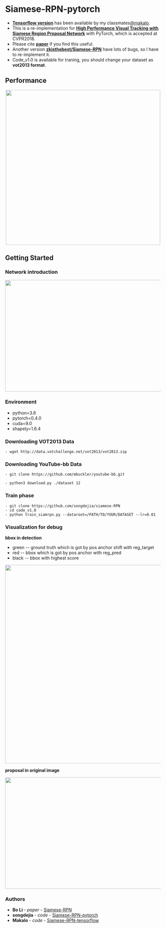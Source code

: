 # Siamese-RPN-pytorch
- [**Tensorflow version**](https://github.com/makalo/Siamese-RPN-tensorflow.git) has been available by my classmates[@makalo](https://github.com/makalo).  
- This is a re-implementation for [**High Performance Visual Tracking with Siamese Region Proposal Network**](http://openaccess.thecvf.com/content_cvpr_2018/papers/Li_High_Performance_Visual_CVPR_2018_paper.pdf) with PyTorch, which is accepted at CVPR2018.  
- Please cite [**paper**](http://openaccess.thecvf.com/content_cvpr_2018/papers/Li_High_Performance_Visual_CVPR_2018_paper.pdf) if you find this useful.  
- Another version [**zkisthebest/Siamese-RPN**](https://github.com/zkisthebest/Siamese-RPN) have lots of bugs, so I have to re-implement it. 
- Code_v1.0 is available for traning, you should change your dataset as **vot2013 format**.

## Performance
<div align=center><img width="500" height="500" src="https://github.com/songdejia/siamese-RPN-pytorch/blob/master/screenshot/test.gif"/></div>


## Getting Started


### Network introduction  
<div align=center><img width="700" height="360" src="https://github.com/songdejia/siamese-RPN/blob/master/screenshot/network.png"/></div>

### Environment  
- python=3.6  
- pytorch=0.4.0  
- cuda=9.0  
- shapely=1.6.4

### Downloading VOT2013 Data
```
- wget http://data.votchallenge.net/vot2013/vot2013.zip 
```

### Downloading YouTube-bb Data
```
- git clone https://github.com/mbuckler/youtube-bb.git

- python3 download.py ./dataset 12
```

### Train phase 

```
- git clone https://github.com/songdejia/siamese-RPN
- cd code_v1.0
- python train_siamrpn.py --dataroot=/PATH/TO/YOUR/DATASET --lr=0.01
```

### Visualization for debug

**bbox in detection** 
- green -- ground truth which is got by pos anchor shift with reg_target  
- red   -- bbox which is got by pos anchor with reg_pred  
- black -- bbox with highest score

<div align=center><img width="640" height="640" src="https://github.com/songdejia/siamese-RPN/blob/master/screenshot/bbox_in_detection.jpg"/></div>


**proposal in original image**
<div align=center><img width="640" height="360" src="https://github.com/songdejia/siamese-RPN/blob/master/screenshot/bbox_in_origin.jpg"/></div>


### Authors

* **Bo Li** - *paper* - [Siamese-RPN](http://openaccess.thecvf.com/content_cvpr_2018/papers/Li_High_Performance_Visual_CVPR_2018_paper.pdf)
* **songdejia**  - *code* - [Siamese-RPN-pytorch](https://github.com/songdejia/siamese-RPN)
* **Makalo**     - *code* - [Siamese-RPN-tensorflow](https://github.com/makalo/Siamese-RPN-tensorflow.git)











